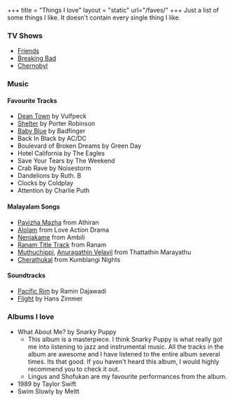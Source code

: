 +++
title = "Things I love"
layout = "static"
url="/faves/"
+++
Just a list of some things I like. It doesn't contain every single thing I like.
### TV Shows
- [Friends](https://www.themoviedb.org/tv/1668-friends)
- [Breaking Bad](https://www.themoviedb.org/tv/1396-breaking-bad)
- [Chernobyl](https://www.themoviedb.org/tv/87108-chernobyl)
### Music
#### Favourite Tracks
- [Dean Town](https://music.youtube.com/watch?v=FRX1VbNQrEc) by Vulfpeck
- [Shelter](https://music.youtube.com/watch?v=wN8uBNLHffI) by Porter Robinson
- [Baby Blue](https://music.youtube.com/watch?v=33oAuvbRg-c) by Badfinger
- Back In Black by AC/DC
- Boulevard of Broken Dreams by Green Day
- Hotel California by The Eagles
- Save Your Tears by The Weekend
- Crab Rave by Noisestorm
- Dandelions by Ruth. B
- Clocks by Coldplay
- Attention by Charlie Puth
#### Malayalam Songs
- [Pavizha Mazha](https://music.youtube.com/watch?v=JZExDJN7WFI) from Athiran
- [Alolam](https://music.youtube.com/watch?v=49dvf7oEpJc) from Love Action Drama
- [Nenjakame](https://music.youtube.com/watch?v=EWoTpielYJA) from Ambili
- [Ranam Title Track](https://music.youtube.com/watch?v=3Qw3M7ibgaM) from Ranam
- [Muthuchippi](https://music.youtube.com/watch?v=9JaBo8h67qo), [Anuragathin Velayil](https://music.youtube.com/watch?v=mbXCMRFAG3g) from Thattathin Marayathu
- [Cherathukal](https://music.youtube.com/watch?v=5VSGggCyQd4) from Kumblangi Nights
#### Soundtracks
- [Pacific Rim](https://music.youtube.com/watch?v=pnFdDqSDRDE) by Ramin Dajawadi
- [Flight](https://music.youtube.com/watch?v=ob-73lHbwe4) by Hans Zimmer 
### Albums I love
- What About Me? by Snarky Puppy
	- This album is a masterpiece. I think Snarky Puppy is what really got me into listening to jazz and instrumental music. All the tracks in the album are awesome and I have listened to the entire album several times. Its that good. If you haven't heard this album, I would highly recommend you to check it out. 
	- Lingus and Shofukan are my favourite performances from the album.
- 1989 by Taylor Swift
- Swim Slowly by Meltt
